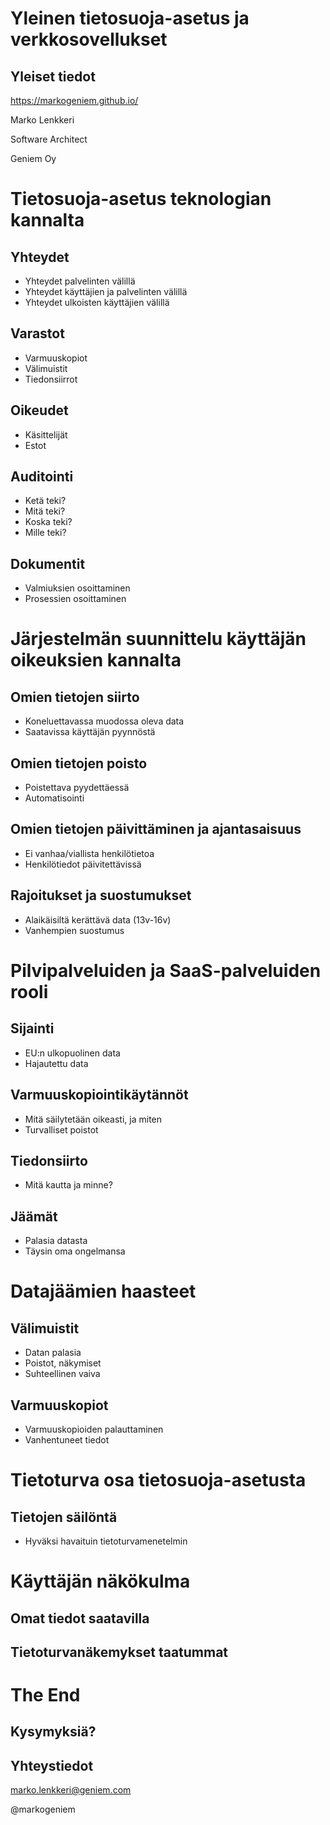 # Yleinen tietosuoja-asetus ja verkkosovellukset

## Yleiset tiedot

https://markogeniem.github.io/

Marko Lenkkeri

Software Architect

Geniem Oy

# Tietosuoja-asetus teknologian kannalta

## Yhteydet

* Yhteydet palvelinten välillä
* Yhteydet käyttäjien ja palvelinten välillä
* Yhteydet ulkoisten käyttäjien välillä

## Varastot

* Varmuuskopiot
* Välimuistit
* Tiedonsiirrot

## Oikeudet

* Käsittelijät 
* Estot

## Auditointi

* Ketä teki?
* Mitä teki?
* Koska teki?
* Mille teki?

## Dokumentit

* Valmiuksien osoittaminen
* Prosessien osoittaminen


# Järjestelmän suunnittelu käyttäjän oikeuksien kannalta

## Omien tietojen siirto

* Koneluettavassa muodossa oleva data
* Saatavissa käyttäjän pyynnöstä

## Omien tietojen poisto

* Poistettava pyydettäessä
* Automatisointi

## Omien tietojen päivittäminen ja ajantasaisuus

* Ei vanhaa/viallista henkilötietoa
* Henkilötiedot päivitettävissä 

## Rajoitukset ja suostumukset

* Alaikäisiltä kerättävä data (13v-16v)
* Vanhempien suostumus

# Pilvipalveluiden ja SaaS-palveluiden rooli

## Sijainti

* EU:n ulkopuolinen data
* Hajautettu data

## Varmuuskopiointikäytännöt

* Mitä säilytetään oikeasti, ja miten
* Turvalliset poistot

## Tiedonsiirto

* Mitä kautta ja minne?

## Jäämät

* Palasia datasta
* Täysin oma ongelmansa

# Datajäämien haasteet

## Välimuistit

* Datan palasia
* Poistot, näkymiset
* Suhteellinen vaiva

## Varmuuskopiot

* Varmuuskopioiden palauttaminen
* Vanhentuneet tiedot

# Tietoturva osa tietosuoja-asetusta

## Tietojen säilöntä

* Hyväksi havaituin tietoturvamenetelmin

# Käyttäjän näkökulma

## Omat tiedot saatavilla
## Tietoturvanäkemykset taatummat

# The End
 
## Kysymyksiä?

## Yhteystiedot

marko.lenkkeri@geniem.com

@markogeniem

